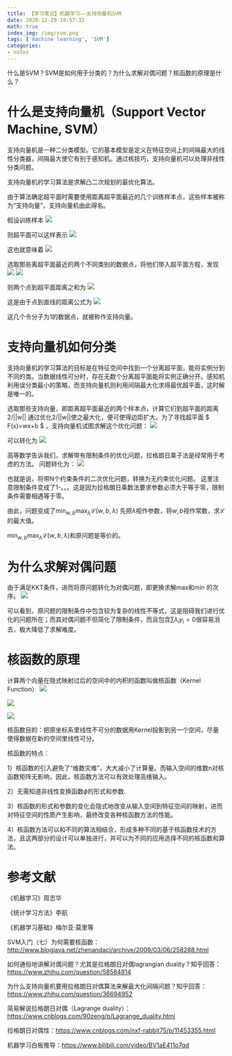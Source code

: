 ```yaml
---
title: 【学习笔记】机器学习——支持向量机SVM
date: 2020-12-29 19:57:32
math: true
index_img: /img/svm.png
tags: ['machine learning', 'SVM']
categories: 
- notes
---
```


什么是SVM？SVM是如何用于分类的？为什么求解对偶问题？核函数的原理是什么？
<!--more--->

# 什么是支持向量机（Support Vector Machine, SVM）

支持向量机是一种二分类模型。它的基本模型是定义在特征空间上的间隔最大的线性分类器，间隔最大使它有别于感知机。通过核技巧，支持向量机可以处理非线性分类问题。

支持向量机的学习算法是求解凸二次规划的最优化算法。

由于算法确定超平面时需要使用距离超平面最近的几个训练样本点，这些样本被称为“支持向量”，支持向量机由此得名。

假设训练样本
![](【学习笔记】机器学习——支持向量机SVM/2020-12-29-20-56-41.png)

则超平面可以这样表示
![](【学习笔记】机器学习——支持向量机SVM/2020-12-29-20-56-54.png)

这也就意味着
![](【学习笔记】机器学习——支持向量机SVM/2020-12-29-20-57-06.png)

选取那些离超平面最近的两个不同类别的数据点，将他们带入超平面方程，发现
![](【学习笔记】机器学习——支持向量机SVM/2020-12-29-20-57-21.png)
![](【学习笔记】机器学习——支持向量机SVM/2020-12-29-20-57-25.png)

则两个点到超平面距离之和为
![](【学习笔记】机器学习——支持向量机SVM/2020-12-29-20-57-37.png)

这是由于点到直线的距离公式为
![](【学习笔记】机器学习——支持向量机SVM/2020-12-29-20-57-49.png)

这几个令分子为1的数据点，就被称作支持向量。

# 支持向量机如何分类

支持向量机的学习算法的目标是在特征空间中找到一个分离超平面，能将实例分到不同的类。当数据线性可分时，存在无数个分离超平面能将实例正确分开。感知机利用误分类最小的策略，而支持向量机则利用间隔最大化求得最优超平面，这时解是唯一的。

选取那些支持向量，即距离超平面最近的两个样本点，计算它们到超平面的距离2/||w||
通过优化2/||w||使之最大化，便可使得边距扩大。为了寻找超平面 $ F(x)=wx+b $ ，支持向量机试图求解这个优化问题：
![](【学习笔记】机器学习——支持向量机SVM/2020-12-29-20-59-04.png)

可以转化为
![](【学习笔记】机器学习——支持向量机SVM/2020-12-29-20-54-11.png)

高等数学告诉我们，求解带有限制条件的优化问题，拉格朗日乘子法是经常用于考虑的方法。
问题转化为：
![](【学习笔记】机器学习——支持向量机SVM/2020-12-29-20-59-33.png)

也就是说，将带N个约束条件的二次优化问题，转换为无约束优化问题。
这里注意限制条件变成了1-。。。这是因为拉格朗日乘数法要求参数必须大于等于零，限制条件需要相遇等于零。

由此，问题变成了$\min_{w,b}\max_{\lambda}\mathcal{L}(w,b,\lambda)$
先把$\lambda$视作参数，将$w,b$视作常数，求$\mathcal{L}$的最大值。

$\min_{w,b} \max_{\lambda} \mathcal{L}(w,b,\lambda)$和原问题是等价的。

# 为什么求解对偶问题

由于满足KKT条件，进而将原问题转化为对偶问题，即更换求解max和min 的次序。
![](【学习笔记】机器学习——支持向量机SVM/2020-12-29-21-11-01.png)

可以看到，原问题的限制条件中包含较为复杂的线性不等式，这是阻碍我们进行优化的问题所在；而其对偶问题不但简化了限制条件，而且包含$\sum{\lambda_iy_i}=0$很容易消去，极大降低了求解难度。

# 核函数的原理

计算两个向量在隐式映射过后的空间中的内积的函数叫做核函数（Kernel Function）
![](【学习笔记】机器学习——支持向量机SVM/2020-12-29-21-16-23.png)

![](【学习笔记】机器学习——支持向量机SVM/2020-12-29-21-27-34.png)

![](【学习笔记】机器学习——支持向量机SVM/2020-12-29-21-27-49.png)

核函数目的：把原坐标系里线性不可分的数据用Kernel投影到另一个空间，尽量使得数据在新的空间里线性可分。

核函数的特点：

1）核函数的引入避免了“维数灾难”，大大减小了计算量。而输入空间的维数n对核函数矩阵无影响，因此，核函数方法可以有效处理高维输入。

2）无需知道非线性变换函数$\phi$的形式和参数.

3）核函数的形式和参数的变化会隐式地改变从输入空间到特征空间的映射，进而对特征空间的性质产生影响，最终改变各种核函数方法的性能。

4）核函数方法可以和不同的算法相结合，形成多种不同的基于核函数技术的方法，且这两部分的设计可以单独进行，并可以为不同的应用选择不同的核函数和算法。

# 参考文献

《机器学习》周志华

《统计学习方法》李航

《机器学习基础》梅尔亚·莫里等

SVM入门（七）为何需要核函数：http://www.blogjava.net/zhenandaci/archive/2009/03/06/258288.html

如何通俗地讲解对偶问题？尤其是拉格朗日对偶lagrangian duality？知乎回答：https://www.zhihu.com/question/58584814

为什么支持向量机要用拉格朗日对偶算法来解最大化间隔问题？知乎回答：https://www.zhihu.com/question/36694952

简易解说拉格朗日对偶（Lagrange duality）：https://www.cnblogs.com/90zeng/p/Lagrange_duality.html

拉格朗日对偶性：https://www.cnblogs.com/nxf-rabbit75/p/11453355.html

机器学习白板推导：https://www.bilibili.com/video/BV1aE411o7qd
